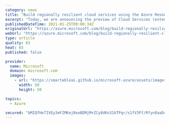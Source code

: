 ```yaml
---
category: news
title: "Build regionally resilient cloud services using the Azure Resource Manager"
excerpt: "Today, we are announcing the preview of Cloud Services (extended support), which is a new Azure Resource Manager (ARM) based deployment model for Azure Cloud Services."
publishedDateTime: 2021-01-25T09:00:34Z
originalUrl: "https://azure.microsoft.com/blog/build-regionally-resilient-cloud-services-using-the-azure-resource-manager/"
webUrl: "https://azure.microsoft.com/blog/build-regionally-resilient-cloud-services-using-the-azure-resource-manager/"
type: article
quality: 65
heat: 65
published: false

provider:
  name: Microsoft
  domain: microsoft.com
  images:
    - url: "https://smartableai.github.io/microsoft-azure/assets/images/organizations/microsoft.com-50x50.jpg"
      width: 50
      height: 50

topics:
  - Azure

secured: "bMIQfHe7IVEy3mFZMKejNxeBDMjM+ZCy8dKn31kTPqr/s1fV3Ff/Rfyn8aaD4NICOZZlgeSiM+SDfw2dPff+TvlDXt+xJUkyRZs5aX+1UeGuWCVjgp/SSWf2W5Mzj1xZdG5P+9QKnSzxh2/AtQBnkr0PhXZBTnrPj1AU2cg0knBweBWsmJd4DwVwQbPQ4V+pbCkRYTHhdjYGcGQhQhwZoGDxF9NtUUNWcbD3RQVMIXVFRXOgbub4gBSVWUnD4XAidGgufU+LjOmGn8EVziE8w/JK+puzMSTDlLi/qrAsI7pAOx2N6as8RijtPh5XwNgGJi2/T0ZZGfuqkeMkfcZYQ3TVhsRyrLwRzw6cEPjlYYE=;4GuV2cdCUuf+lMTJlZ0lnA=="
---
```


